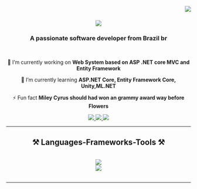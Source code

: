 <img align="right" src="https://visitor-badge.laobi.icu/badge?page_id=williancordeiro1998.williancordeiro1998" />

<h1 align="center">
    <img src="https://readme-typing-svg.herokuapp.com/?font=Righteous&size=35&center=true&vCenter=true&width=500&height=70&duration=4000&lines=Hello+There!+👋;+I'm+Willian+Cordeiro!;" />
</h1>

<h3 align="center">A passionate software developer from Brazil br</h3>

<br/>

<div align="center">
 
 🔭 I’m currently working on **Web System based on ASP .NET core MVC and Entity Framework**
 
 🌱 I’m currently learning **ASP.NET Core, Entity Framework Core, Unity,ML.NET**

⚡ Fun fact **Miley Cyrus should had won an grammy award way before Flowers**

 </div>
 
<div align="center"> 
  <a href="mailto:willycordeiro18@gmail.com">
    <img src="https://img.shields.io/badge/Gmail-333333?style=for-the-badge&logo=gmail&logoColor=red" />
  </a>
  <a href="https://www.linkedin.com/in/williancordeiro18" target="_blank">
    <img src="https://img.shields.io/badge/LinkedIn-0077B5?style=for-the-badge&logo=linkedin&logoColor=white" target="_blank" />

  </a>
  <a href="williancordeiro1998.github.io" target="_blank">
     <img src="https://img.shields.io/badge/Portfolio-FF5722?style=for-the-badge&logo=todoist&logoColor=white" target="_blank" />
  </a>
</div>

 <hr/>
 
<h2 align="center">⚒️ Languages-Frameworks-Tools ⚒️</h2>
<br/>
<div align="center">
    <img src="https://skillicons.dev/icons?i=,swift,go,html,css,vscode,github,C#,git,r" /><br>
    <img src="https://skillicons.dev/icons?i=nodejs,python,javascript,typescript,c,java,nextjs,mysql,kotlin," /><br>
</div>

<br/>
<hr/>
